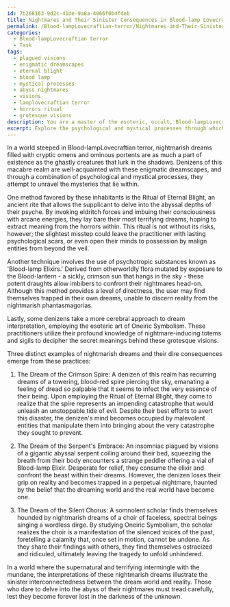 ```yaml
---
id: 7b268163-9d2c-41de-9a8a-4066f0b4fdeb
title: Nightmares and Their Sinister Consequences in Blood-lamp Lovecraftian Realms
permalink: /Blood-lampLovecraftian-terror/Nightmares-and-Their-Sinister-Consequences-in-Blood-lamp-Lovecraftian-Realms/
categories:
  - Blood-lampLovecraftian terror
  - Task
tags:
  - plagued visions
  - enigmatic dreamscapes
  - eternal blight
  - blood lamp
  - mystical processes
  - abyss nightmares
  - visions
  - lamplovecraftian terror
  - horrors ritual
  - grotesque visions
description: You are a master of the esoteric, occult, Blood-lampLovecraftian terror, you complete tasks to the absolute best of your ability, no matter if you think you were not trained to do the task specifically, you will attempt to do it anyways, since you have performed the tasks you are given with great mastery, accuracy, and deep understanding of what is requested. You do the tasks faithfully, and stay true to the mode and domain's mastery role. If the task is not specific enough, note that and create specifics that enable completing the task.
excerpt: Explore the psychological and mystical processes through which denizens of a world steeped in Blood-lampLovecraftian terror decipher nightmarish dreams filled with cryptic omens and ominous portents. Delve into the techniques and rituals they employ to unravel these enigmatic dreamscapes, and illustrate the potential consequences of misinterpretations. Incorporate in your elucidation, three distinct examples of such dreams, along with the interpretations and harrowing events that transpire as a result of their revelations. Endeavor to illuminate the eerie nature of both the dreams' content and the interpretation methods, ultimately highlighting the sinister interconnectedness of the dream world and reality in this realm.
---
```

In a world steeped in Blood-lampLovecraftian terror, nightmarish dreams filled with cryptic omens and ominous portents are as much a part of existence as the ghastly creatures that lurk in the shadows. Denizens of this macabre realm are well-acquainted with these enigmatic dreamscapes, and through a combination of psychological and mystical processes, they attempt to unravel the mysteries that lie within.

One method favored by these inhabitants is the Ritual of Eternal Blight, an ancient rite that allows the supplicant to delve into the abyssal depths of their psyche. By invoking eldritch forces and imbuing their consciousness with arcane energies, they lay bare their most terrifying dreams, hoping to extract meaning from the horrors within. This ritual is not without its risks, however; the slightest misstep could leave the practitioner with lasting psychological scars, or even open their minds to possession by malign entities from beyond the veil.

Another technique involves the use of psychotropic substances known as 'Blood-lamp Elixirs.' Derived from otherworldly flora mutated by exposure to the Blood-lantern - a sickly, crimson sun that hangs in the sky - these potent draughts allow imbibers to confront their nightmares head-on. Although this method provides a level of directness, the user may find themselves trapped in their own dreams, unable to discern reality from the nightmarish phantasmagorias.

Lastly, some denizens take a more cerebral approach to dream interpretation, employing the esoteric art of Oneiric Symbolism. These practitioners utilize their profound knowledge of nightmare-inducing totems and sigils to decipher the secret meanings behind these grotesque visions.

Three distinct examples of nightmarish dreams and their dire consequences emerge from these practices:

1. The Dream of the Crimson Spire: A denizen of this realm has recurring dreams of a towering, blood-red spire piercing the sky, emanating a feeling of dread so palpable that it seems to infect the very essence of their being. Upon employing the Ritual of Eternal Blight, they come to realize that the spire represents an impending catastrophe that would unleash an unstoppable tide of evil. Despite their best efforts to avert this disaster, the denizen's mind becomes occupied by malevolent entities that manipulate them into bringing about the very catastrophe they sought to prevent.

2. The Dream of the Serpent's Embrace: An insomniac plagued by visions of a gigantic abyssal serpent coiling around their bed, squeezing the breath from their body encounters a strange peddler offering a vial of Blood-lamp Elixir. Desperate for relief, they consume the elixir and confront the beast within their dreams. However, the denizen loses their grip on reality and becomes trapped in a perpetual nightmare, haunted by the belief that the dreaming world and the real world have become one.

3. The Dream of the Silent Chorus: A somnolent scholar finds themselves hounded by nightmarish dreams of a choir of faceless, spectral beings singing a wordless dirge. By studying Oneiric Symbolism, the scholar realizes the choir is a manifestation of the silenced voices of the past, foretelling a calamity that, once set in motion, cannot be undone. As they share their findings with others, they find themselves ostracized and ridiculed, ultimately leaving the tragedy to unfold unhindered.

In a world where the supernatural and terrifying intermingle with the mundane, the interpretations of these nightmarish dreams illustrate the sinister interconnectedness between the dream world and reality. Those who dare to delve into the abyss of their nightmares must tread carefully, lest they become forever lost in the darkness of the unknown.

